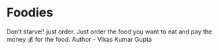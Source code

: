 # Foodies
Don’t starve!!  just order.
Just order the food you want to eat and pay the money 💰 for the food.
Author - Vikas Kumar Gupta
